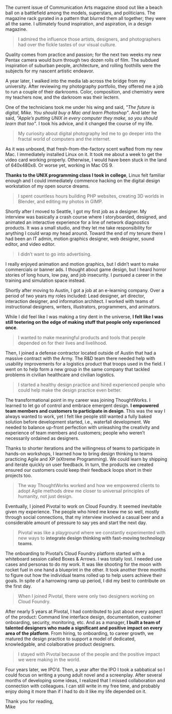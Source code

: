 The current issue of Communication Arts magazine stood out like a beach ball on a battlefield among the models, superstars, and politicians. The magazine rack gyrated in a pattern that blurred them all together; they were all the same. I ultimately found inspiration, and aspiration, in a design magazine.

> I admired the influence those artists, designers, and photographers had over the fickle tastes of our visual culture.

Quality comes from practice and passion; for the next two weeks my new Pentax camera would burn through two dozen rolls of film. The subdued inspiration of suburban people, architecture, and rolling foothills were the subjects for my nascent artistic endeavor.

A year later, I walked into the media lab across the bridge from my university. After reviewing my photography portfolio, they offered me a job to run a couple of their darkrooms. Color, composition, and chemistry were my teachers now, and the darkroom was their lectern. 

One of the technicians took me under his wing and said, _"The future is digital, Mike. You should buy a Mac and learn Photoshop"_. And later he said, _"Apple’s putting UNIX in every computer they make, so you should learn that too"_. I took his advice, and it changed the course of my life.

> My curiosity about digital photography led me to go deeper into the fractal world of computers and the internet.

As it was unboxed, that fresh-from-the-factory scent wafted from my new Mac. I immediately installed Linux on it. It took me about a week to get the video card working properly. Otherwise, I would have been stuck in the land of 640x480x8. Or worse yet, working in Mac OS 9. 

**Thanks to the UNIX programming class I took in college**, Linux felt familiar enough and I could immediately commence hacking on the digital design workstation of my open source dreams.

> I spent countless hours building PHP websites, creating 3D worlds in Blender, and editing my photos in GIMP. 

Shortly after I moved to Seattle, I got my first job as a designer. My interview was basically a crash course where I storyboarded, designed, and animated an interactive experience for a line of network diagnostics products. It was a small studio, and they let me take responsibility for anything I could wrap my head around. Toward the end of my tenure there I had been an IT admin, motion graphics designer, web designer, sound editor, and video editor.

> I didn’t want to go into advertising.

I really enjoyed animation and motion graphics, but I didn’t want to make commercials or banner ads. I thought about game design, but I heard horror stories of long hours, low pay, and job insecurity. I pursued a career in the training and simulation space instead. 

Shortly after moving to Austin, I got a job at an e-learning company. Over a period of two years my roles included: Lead designer, art director, interaction designer, and information architect. I worked with teams of instructional designers, writers, illustrators, programmers, and animators.

While I did feel like I was making a tiny dent in the universe, **I felt like I was still teetering on the edge of making stuff that people only experienced once**.

> I wanted to make meaningful products and tools that people depended on for their lives and livelihood.

Then, I joined a defense contractor located outside of Austin that had a massive contract with the Army. The R&D team there needed help with usability improvements for a logistics product that troops used in the field. I went on to help form a new group in the same company that tackled problems in civilian healthcare and civilian logistics.

> I started a healthy design practice and hired experienced people who could help make the design practice even better.

The transformational point in my career was joining ThoughtWorks. I learned to let go of control and embrace emergent design. **I empowered team members and customers to participate in design**. This was the way I always wanted to work, yet I felt like people still wanted a fully baked solution before development started, i.e., waterfall development. We needed to balance up-front perfection with unleashing the creativity and experience of team members and customers; people who weren’t necessarily ordained as designers.

Thanks to shorter iterations and the willingness of teams to participate in hands-on workshops, I learned how to bring design thinking to teams practicing Agile and XP (eXtreme Programming). We could learn by shipping and iterate quickly on user feedback. In turn, the products we created ensured our customers could keep their feedback loops short in their projects too.

> The way ThoughtWorks worked and how we empowered clients to adopt Agile methods drew me closer to universal principles of humanity, not just design.

Eventually, I joined Pivotal to work on Cloud Foundry. It seemed inevitable given my experience. The people who hired me knew me so well, mostly through social connections, that my interview involved a casual beer and a considerable amount of pressure to say yes and start the next day.

> Pivotal was like a playground where we constantly experimented with new ways to **integrate design thinking with fast-moving technology teams**.

The onboarding to Pivotal’s Cloud Foundry platform started with a whiteboard session called Boxes & Arrows. I was totally lost.  I needed use cases and personas to do my work. It was like shooting for the moon with rocket fuel in one hand a blueprint in the other. It took another three months to figure out how the individual teams rolled up to help users achieve their goals. In spite of a harrowing ramp up period, I did my best to contribute on the first day.

> When I joined Pivotal, there were only two designers working on Cloud Foundry.

After nearly 5 years at Pivotal, I had contributed to just about every aspect of the product: Command line interface design, documentation, customer onboarding, security, monitoring, etc. And as a manager, **I built a team of talented designers who made a significant and positive impact on every area of the platform**. From hiring, to onboarding, to career growth, we matured the design practice to support a model of dedicated, knowledgable, and colalborative product designers.

> I stayed with Pivotal because of the people and the positive impact we were making in the world.

Four years later, we IPO’d. Then, a year after the IPO I took a sabbatical so I could focus on writing a young adult novel and a screenplay. After several months of developing some ideas, I realized that I missed collaboration and connection with colleagues. I can still write in my free time, and probably enjoy doing it more than if I had to do it like my life depended on it.

Thank you for reading,  <br>
Mike